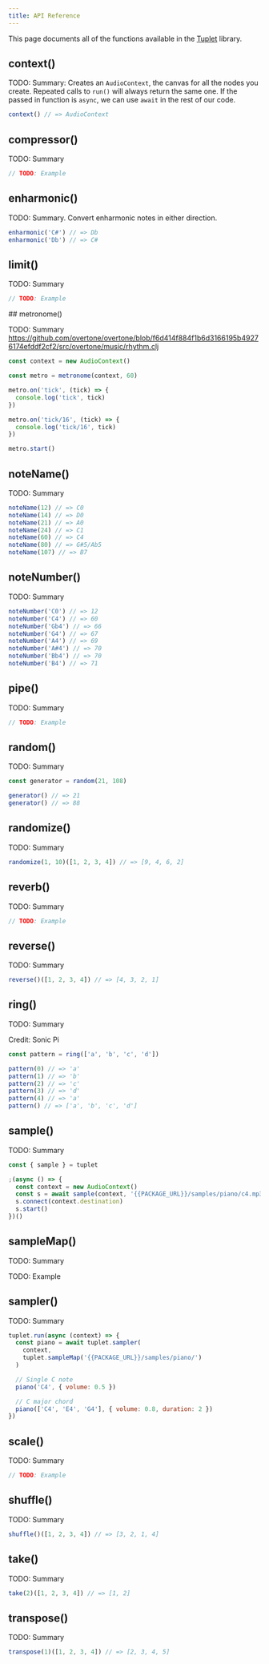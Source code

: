 ```yaml
---
title: API Reference
---
```


This page documents all of the functions available in the
[Tuplet](https://www.npmjs.com/package/@meleyal/tuplet) library.

## context()

TODO: Summary: Creates an `AudioContext`, the canvas for all the nodes you
create. Repeated calls to `run()` will always return the same one. If the passed
in function is `async`, we can use `await` in the rest of our code.

```js
context() // => AudioContext
```

## compressor()

TODO: Summary

```js
// TODO: Example
```

## enharmonic()

TODO: Summary. Convert enharmonic notes in either direction.

```js
enharmonic('C#') // => Db
enharmonic('Db') // => C#
```

## limit()

TODO: Summary

```js
// TODO: Example
```

## metronome()

TODO: Summary
https://github.com/overtone/overtone/blob/f6d414f884f1b6d3166195b49276174efddf2cf2/src/overtone/music/rhythm.clj

```js
const context = new AudioContext()

const metro = metronome(context, 60)

metro.on('tick', (tick) => {
  console.log('tick', tick)
})

metro.on('tick/16', (tick) => {
  console.log('tick/16', tick)
})

metro.start()
```

## noteName()

TODO: Summary

```js
noteName(12) // => C0
noteName(14) // => D0
noteName(21) // => A0
noteName(24) // => C1
noteName(60) // => C4
noteName(80) // => G#5/Ab5
noteName(107) // => B7
```

## noteNumber()

TODO: Summary

```js
noteNumber('C0') // => 12
noteNumber('C4') // => 60
noteNumber('Gb4') // => 66
noteNumber('G4') // => 67
noteNumber('A4') // => 69
noteNumber('A#4') // => 70
noteNumber('Bb4') // => 70
noteNumber('B4') // => 71
```

## pipe()

TODO: Summary

```js
// TODO: Example
```

## random()

TODO: Summary

```js
const generator = random(21, 108)

generator() // => 21
generator() // => 88
```

## randomize()

TODO: Summary

```js
randomize(1, 10)([1, 2, 3, 4]) // => [9, 4, 6, 2]
```

## reverb()

TODO: Summary

```js
// TODO: Example
```

## reverse()

TODO: Summary

```js
reverse()([1, 2, 3, 4]) // => [4, 3, 2, 1]
```

## ring()

TODO: Summary

Credit: Sonic Pi

```js
const pattern = ring(['a', 'b', 'c', 'd'])

pattern(0) // => 'a'
pattern(1) // => 'b'
pattern(2) // => 'c'
pattern(3) // => 'd'
pattern(4) // => 'a'
pattern() // => ['a', 'b', 'c', 'd']
```

## sample()

TODO: Summary

```js
const { sample } = tuplet

;(async () => {
  const context = new AudioContext()
  const s = await sample(context, '{{PACKAGE_URL}}/samples/piano/c4.mp3')
  s.connect(context.destination)
  s.start()
})()
```

## sampleMap()

TODO: Summary

TODO: Example

## sampler()

TODO: Summary

```js
tuplet.run(async (context) => {
  const piano = await tuplet.sampler(
    context,
    tuplet.sampleMap('{{PACKAGE_URL}}/samples/piano/')
  )

  // Single C note
  piano('C4', { volume: 0.5 })

  // C major chord
  piano(['C4', 'E4', 'G4'], { volume: 0.8, duration: 2 })
})
```

## scale()

TODO: Summary

```js
// TODO: Example
```

## shuffle()

TODO: Summary

```js
shuffle()([1, 2, 3, 4]) // => [3, 2, 1, 4]
```

## take()

TODO: Summary

```js
take(2)([1, 2, 3, 4]) // => [1, 2]
```

## transpose()

TODO: Summary

```js
transpose(1)([1, 2, 3, 4]) // => [2, 3, 4, 5]
```
